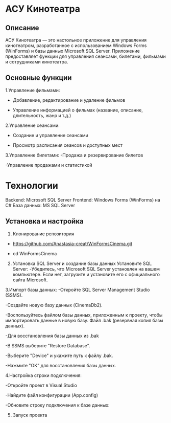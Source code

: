 # АСУ Кинотеатра
## Описание

АСУ Кинотеатра — это настольное приложение для управления кинотеатром, разработанное с использованием Windows Forms (WinForms) и базы данных Microsoft SQL Server. Приложение предоставляет функции для управления сеансами, билетами, фильмами и сотрудниками кинотеатра.

## Основные функции

 1.Управление фильмами:
  - Добавление, редактирование и удаление фильмов
    
  - Управление информацией о фильмах (название, описание, длительность, жанр и т.д.)
    
2.Управление сеансами:
  - Создание и управление сеансами
    
  - Просмотр расписания сеансов и доступных мест

3.Управление билетами:
  -Продажа и резервирование билетов
  
  -Управление продажами и статистикой

# Технологии

Backend: Microsoft SQL Server
Frontend: Windows Forms (WinForms) на C#
База данных: MS SQL Server

## Установка и настройка

1. Клонирование репозитория
  - https://github.com/Anastasia-creat/WinFormsCinema.git
    
  - cd WinFormsCinema
    
2. Установка SQL Server и создание базы данных
Установите SQL Server:
-Убедитесь, что Microsoft SQL Server установлен на вашем компьютере. Если нет, загрузите и установите его с официального сайта Microsoft.

3.Импорт базы данных:
-Откройте SQL Server Management Studio (SSMS).

-Создайте новую базу данных (CinemaDb2).

-Воспользуйтесь файлом базы данных, приложенным к проекту, чтобы импортировать данные в новую базу. Файл .bak (резервная копия базы данных).

-Для восстановления базы данных из .bak

-В SSMS выберите "Restore Database".

-Выберите "Device" и укажите путь к файлу .bak.

-Нажмите "OK" для восстановления базы данных.

4.Настройка строки подключения:

-Откройте проект в Visual Studio

-Найдите файл конфигурации (App.config)

-Обновите строку подключения к базе данных:

<connectionStrings>
  <add name="CinemaDatabase"
       connectionString="Server=localhost;Database=CinemaDb2;Trusted_Connection=True;"
       providerName="System.Data.SqlClient" />
</connectionStrings>

5. Запуск проекта
